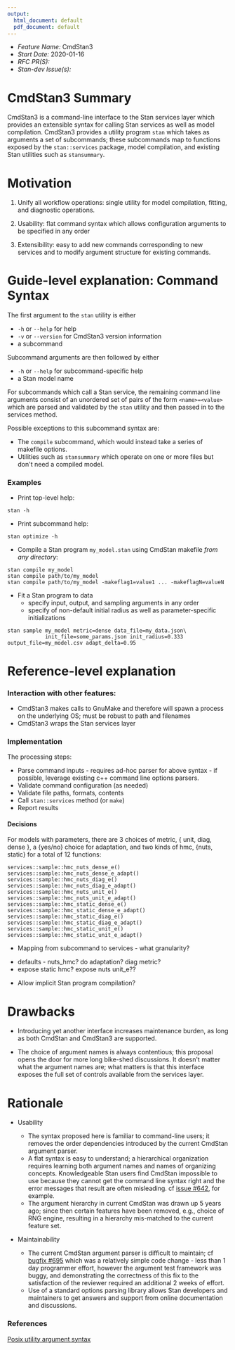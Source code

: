 ```yaml
---
output:
  html_document: default
  pdf_document: default
---
```


- *Feature Name:* CmdStan3
- *Start Date:* 2020-01-16
- *RFC PR(S):*
- *Stan-dev Issue(s):*

# CmdStan3 Summary
[summary]: #summary

CmdStan3 is a command-line interface to the Stan services layer
which provides an extensible syntax for calling Stan services
as well as model compilation.
CmdStan3 provides a utility program `stan` which takes as arguments
a set of subcommands; these subcommands map to functions
exposed by the `stan::services` package, model compilation,
and existing Stan utilities such as `stansummary`.


# Motivation
[motivation]: #motivation

1. Unify all workflow operations: single utility for model compilation, fitting, and diagnostic operations.

2. Usability: flat command syntax which allows configuration arguments to be specified in any order

3. Extensibility: easy to add new commands corresponding to new services and to modify argument structure for existing commands.

# Guide-level explanation: Command Syntax
[guide-level-explanation]: #guide-level-explanation


The first argument to the `stan` utility is either

- `-h` or `--help` for help
- `-v` or `--version` for CmdStan3 version information
- a subcommand

Subcommand arguments are then followed by either

- `-h` or `--help` for subcommand-specific help
- a Stan model name

For subcommands which call a Stan service,
the remaining command line arguments consist of an
unordered set of pairs of the form `<name>=<value>`
which are parsed and validated by the `stan` utility
and then passed in to the services method.

Possible exceptions to this subcommand syntax are:

- The `compile` subcommand, which would instead take a series of makefile options.
- Utilities such as `stansummary` which operate on one or more files but don't need a compiled model.


### Examples

- Print top-level help:
```
stan -h
```

- Print subcommand help:
```
stan optimize -h
```

- Compile a Stan program `my_model.stan` using CmdStan makefile _from any directory_:

```
stan compile my_model
stan compile path/to/my_model
stan compile path/to/my_model -makeflag1=value1 ... -makeflagN=valueN
```


- Fit a Stan program to data
  + specify input, output, and sampling arguments in any order
  + specify of non-default initial radius as well as parameter-specific initializations

```
stan sample my_model metric=dense data_file=my_data.json\
            init_file=some_params.json init_radius=0.333 output_file=my_model.csv adapt_delta=0.95
```


# Reference-level explanation
[reference-level-explanation]: #reference-level-explanation

### Interaction with other features:

- CmdStan3 makes calls to GnuMake and therefore will spawn a process on the underlying OS; must be robust to path and filenames
- CmdStan3 wraps the Stan services layer 

### Implementation

The processing steps:

- Parse command inputs - requires ad-hoc parser for above syntax - if possible, leverage existing c++ command line options parsers.
- Validate command configuration (as needed)
- Validate file paths, formats, contents
- Call `stan::services` method (or `make`)
- Report results

#### Decisions

For models with parameters, there are 3 choices of metric, { unit, diag, dense }, a {yes/no} choice for adaptation, and two kinds of hmc, {nuts, static} for a total of 12 functions:

```
services::sample::hmc_nuts_dense_e()
services::sample::hmc_nuts_dense_e_adapt()
services::sample::hmc_nuts_diag_e()
services::sample::hmc_nuts_diag_e_adapt()
services::sample::hmc_nuts_unit_e()
services::sample::hmc_nuts_unit_e_adapt()
services::sample::hmc_static_dense_e()
services::sample::hmc_static_dense_e_adapt()
services::sample::hmc_static_diag_e()
services::sample::hmc_static_diag_e_adapt()
services::sample::hmc_static_unit_e()
services::sample::hmc_static_unit_e_adapt()
```

- Mapping from subcommand to services - what granularity?<br>
 + defaults - nuts\_hmc? do adaptation?  diag metric?
 + expose static hmc? expose nuts unit\_e??

- Allow implicit Stan program compilation?


# Drawbacks
[drawbacks]: #drawbacks

- Introducing yet another interface increases maintenance burden, as long as both CmdStan and CmdStan3 are supported.

- The choice of argument names is always contentious; this proposal opens the door for more long bike-shed discussions.  It doesn't matter what the argument names are; what matters is that this interface exposes the full set of controls available from the services layer.

# Rationale
[rationale]: #rationale

- Usability
  + The syntax proposed here is familiar to command-line users; it removes the order dependencies introduced by the current CmdStan argument parser.
  + A flat syntax is easy to understand; a hierarchical organization requires learning both argument names and names of organizing concepts.  Knowledgeable Stan users find CmdStan impossible to use because they cannot get the command line syntax right and the error messages that result are often misleading. cf [issue #642](https://github.com/stan-dev/cmdstan/issues/642), for example.
  + The argument hierarchy in current CmdStan was drawn up 5 years ago; since then certain features have been removed, e.g., choice of RNG engine, resulting in a hierarchy mis-matched to the current feature set.


- Maintainability
  + The current CmdStan argument parser is difficult to maintain; cf [bugfix #695](https://github.com/stan-dev/cmdstan/pull/695) which was a relatively simple code change - less than 1 day programmer effort, however the argument test framework was buggy, and demonstrating the correctness of this fix to the satisfaction of the reviewer required an additional 2 weeks of effort.
  + Use of a standard options parsing library allows Stan developers and maintainers to get answers and support from online documentation and discussions.


### References

[Posix utility argument syntax](https://pubs.opengroup.org/onlinepubs/9699919799/basedefs/V1_chap12.html)



